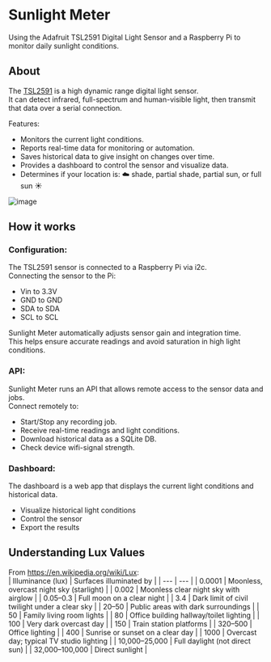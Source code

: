 # Sunlight Meter
Using the Adafruit TSL2591 Digital Light Sensor and a Raspberry Pi to monitor daily sunlight conditions.  

## About
The [TSL2591](https://www.adafruit.com/product/1980) is a high dynamic range digital light sensor.  
It can detect infrared, full-spectrum and human-visible light, then transmit that data over a serial connection.   

Features:  
- Monitors the current light conditions.
- Reports real-time data for monitoring or automation.
- Saves historical data to give insight on changes over time.
- Provides a dashboard to control the sensor and visualize data.
- Determines if your location is: ☁️ shade, partial shade, partial sun, or full sun ☀️

![image](https://github.com/user-attachments/assets/9362e739-7c82-4d07-988c-599c2ab5953b)

## How it works
### Configuration: 
The TSL2591 sensor is connected to a Raspberry Pi via i2c.  
Connecting the sensor to the Pi:
- Vin to 3.3V
- GND to GND
- SDA to SDA
- SCL to SCL

Sunlight Meter automatically adjusts sensor gain and integration time.  
This helps ensure accurate readings and avoid saturation in high light conditions.  

### API:
Sunlight Meter runs an API that allows remote access to the sensor data and jobs.  
Connect remotely to:
- Start/Stop any recording job.
- Receive real-time readings and light conditions. 
- Download historical data as a SQLite DB.
- Check device wifi-signal strength.

### Dashboard:
The dashboard is a web app that displays the current light conditions and historical data.  
- Visualize historical light conditions
- Control the sensor
- Export the results

## Understanding Lux Values
From https://en.wikipedia.org/wiki/Lux:  
| Illuminance (lux) | Surfaces illuminated by |
| --- | --- |
| 0.0001 | Moonless, overcast night sky (starlight) |
| 0.002 | Moonless clear night sky with airglow |
| 0.05–0.3 | Full moon on a clear night |
| 3.4 | Dark limit of civil twilight under a clear sky |
| 20–50 | Public areas with dark surroundings |
| 50 | Family living room lights |
| 80 | Office building hallway/toilet lighting |
| 100 | Very dark overcast day |
| 150 | Train station platforms |
| 320–500 | Office lighting |
| 400 | Sunrise or sunset on a clear day |
| 1000 | Overcast day; typical TV studio lighting |
| 10,000–25,000 | Full daylight (not direct sun) |
| 32,000–100,000 | Direct sunlight |
